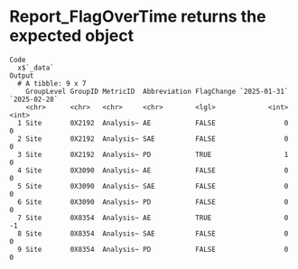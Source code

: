 # Report_FlagOverTime returns the expected object

    Code
      x$`_data`
    Output
      # A tibble: 9 x 7
        GroupLevel GroupID MetricID  Abbreviation FlagChange `2025-01-31` `2025-02-28`
        <chr>      <chr>   <chr>     <chr>        <lgl>             <int>        <int>
      1 Site       0X2192  Analysis~ AE           FALSE                 0            0
      2 Site       0X2192  Analysis~ SAE          FALSE                 0            0
      3 Site       0X2192  Analysis~ PD           TRUE                  1            0
      4 Site       0X3090  Analysis~ AE           FALSE                 0            0
      5 Site       0X3090  Analysis~ SAE          FALSE                 0            0
      6 Site       0X3090  Analysis~ PD           FALSE                 0            0
      7 Site       0X8354  Analysis~ AE           TRUE                  0           -1
      8 Site       0X8354  Analysis~ SAE          FALSE                 0            0
      9 Site       0X8354  Analysis~ PD           FALSE                 0            0

